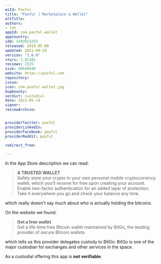 ```yaml
---
wsId: Paxful
title: "Paxful | Marketplace & Wallet"
altTitle: 
authors:
- leo
appId: com.paxful.wallet
appCountry: 
idd: 1443813253
released: 2019-05-09
updated: 2021-09-29
version: "2.6.0"
stars: 3.81302
reviews: 2535
size: 60648448
website: https://paxful.com
repository: 
issue: 
icon: com.paxful.wallet.jpg
bugbounty: 
verdict: custodial
date: 2021-05-14
signer: 
reviewArchive:


providerTwitter: paxful
providerLinkedIn: 
providerFacebook: paxful
providerReddit: paxful

redirect_from:

---
```


In the App Store description we can read:

> **A TRUSTED WALLET**<br>
  Safely store your crypto in your own personal mobile cryptocurrency wallet,
  which you’ll receive for free upon creating your account. Enable two-factor
  authentication for an added layer of protection. Take it everywhere you go and
  check your balance any time.

which really doesn't say much about who is actually holding the bitcoins.

On the website we found:

> **Get a free wallet**<br>
  Get a life-time free Bitcoin wallet maintained by BitGo, the leading provider
  of secure Bitcoin wallets.

which tells us this provider delegates custody to BitGo: BitGo is one of the
major custodian for exchanges and other services in the space.

As a custodial offering this app is **not verifiable**.
